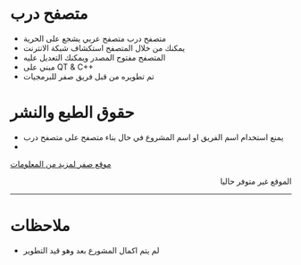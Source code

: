 # متصفح درب
* متصفح درب متصفح عربي يشجع على الحرية 
* يمكنك من خلال المتصفح استكشاف شبكة الانترنت
* المتصفح مفتوح المصدر ويمكنك التعديل عليه
* مبني على 
QT & C++
* تم تطويره من قبل فريق صفر للبرمجيات

# حقوق الطبع والنشر

* يمنع استخدام اسم الفريق او اسم المشروع  في حال بناء متصفح على متصفح درب
* <html>
<a href="https://abdo-g27.github.io/zero_team/index.html" >موقع صفر لمزيد من المعلومات </a>
<br/><p align="right">الموقع غير متوفر حاليا</p>
<hr/>
</html>

# ملاحظات
* لم يتم اكمال المشورع بعد وهو قيد التطوير
